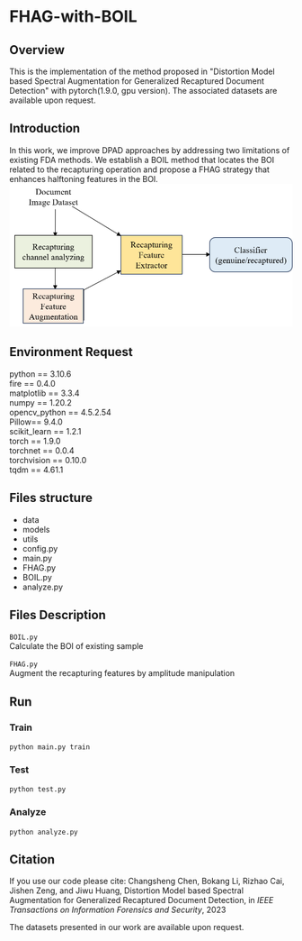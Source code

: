 # FHAG-with-BOIL

## Overview

This is the implementation of the method proposed in "Distortion Model based Spectral Augmentation for Generalized Recaptured Document Detection" with pytorch(1.9.0, gpu version). The associated datasets are available upon request.

## Introduction

In this work, we improve DPAD approaches by addressing two limitations of existing FDA methods. We establish a BOIL method that locates the BOI related to the recapturing operation and propose a FHAG strategy that enhances halftoning features in the BOI.  
![Image text](https://github.com/chenlewis/FHAG-with-BOIL/blob/main/figures/2.png)

## Environment Request

python == 3.10.6  
fire == 0.4.0  
matplotlib == 3.3.4  
numpy == 1.20.2  
opencv_python == 4.5.2.54  
Pillow== 9.4.0  
scikit_learn == 1.2.1  
torch == 1.9.0  
torchnet == 0.0.4  
torchvision == 0.10.0  
tqdm == 4.61.1  

## Files structure

* data
* models
* utils
* config.py
* main.py
* FHAG.py
* BOIL.py
* analyze.py

## Files Description

```BOIL.py```  
Calculate the BOI of existing sample

```FHAG.py```  
Augment the recapturing features by amplitude manipulation

## Run

### Train

```terminal
python main.py train 
```

### Test

```terminal
python test.py 
```

### Analyze

```terminal
python analyze.py
```

## Citation

If you use our code please cite: Changsheng Chen, Bokang Li, Rizhao Cai, Jishen Zeng, and Jiwu Huang, Distortion Model based Spectral Augmentation for Generalized Recaptured Document Detection, in _IEEE Transactions on Information Forensics and Security_, 2023

The datasets presented in our work are available upon request.
